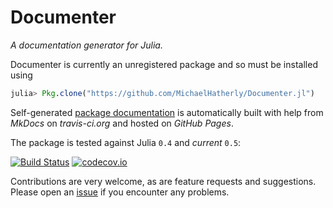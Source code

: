 # Documenter

*A documentation generator for Julia.*

Documenter is currently an unregistered package and so must be installed using

```julia
julia> Pkg.clone("https://github.com/MichaelHatherly/Documenter.jl")
```

Self-generated [package documentation][gh-pages-url] is automatically built with help from
*MkDocs* on *travis-ci.org* and hosted on *GitHub Pages*.

The package is tested against Julia `0.4` and *current* `0.5`:

[![Build Status][travis-badge]][travis-url]
[![codecov.io][codecov-badge]][codecov-url]

Contributions are very welcome, as are feature requests and suggestions. Please open an
[issue][issues-url] if you encounter any problems.

[gh-pages-url]:  https://michaelhatherly.github.io/Documenter.jl/latest
[travis-badge]:  https://travis-ci.org/MichaelHatherly/Documenter.jl.svg?branch=master
[travis-url]:    https://travis-ci.org/MichaelHatherly/Documenter.jl
[codecov-badge]: http://codecov.io/github/MichaelHatherly/Documenter.jl/coverage.svg?branch=master
[codecov-url]:   http://codecov.io/github/MichaelHatherly/Documenter.jl?branch=master
[issues-url]:    https://github.com/MichaelHatherly/Documenter.jl/issues
